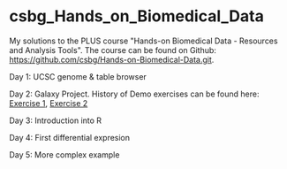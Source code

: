 # csbg_Hands_on_Biomedical_Data
My solutions to the PLUS course "Hands-on Biomedical Data - Resources and Analysis Tools". The course can be found on Github: https://github.com/csbg/Hands-on-Biomedical-Data.git.

Day 1: UCSC genome & table browser

Day 2: Galaxy Project. History of Demo exercises can be found here: [Exercise 1](https://usegalaxy.eu/u/dkatzlberger/h/demo-exercise1-csbg-hands-on-biomedical-data-ws23), [Exercise 2](https://usegalaxy.eu/u/dkatzlberger/h/demo-exercise2-csbg-hands-on-biomedical-data-ws23)

Day 3: Introduction into R 

Day 4: First differential expresion

Day 5: More complex example
